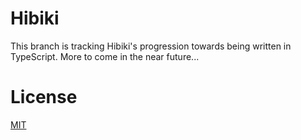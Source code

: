 # Hibiki
This branch is tracking Hibiki's progression towards being written in TypeScript. More to come in the near future...

# License
[MIT][LICENSE]

[LICENSE]: LICENSE "Licensed under the MIT License"
